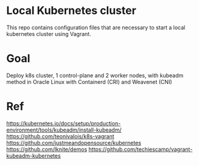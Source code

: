 # Local Kubernetes cluster
This repo contains configuration files that are necessary to start a local kubernetes cluster using Vagrant.

# Goal
Deploy k8s cluster, 1 control-plane and 2 worker nodes, with kubeadm method in Oracle Linux with Containerd (CRI) and Weavenet (CNI)

# Ref
https://kubernetes.io/docs/setup/production-environment/tools/kubeadm/install-kubeadm/
https://github.com/teonivalois/k8s-vagrant
https://github.com/justmeandopensource/kubernetes
https://github.com/lknite/demos
https://github.com/techiescamp/vagrant-kubeadm-kubernetes
